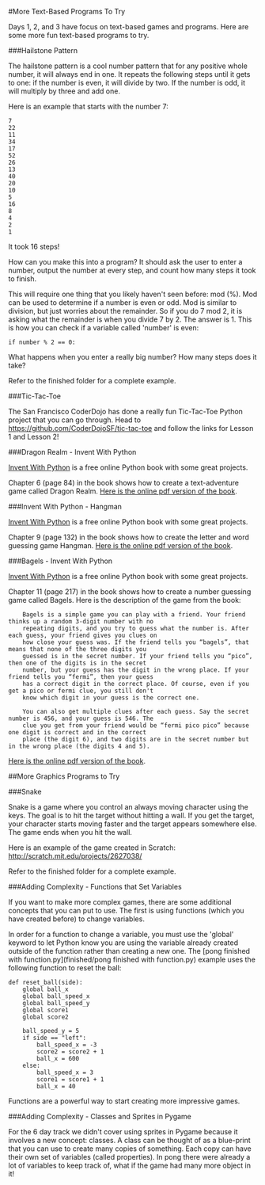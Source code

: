 #More Text-Based Programs To Try

Days 1, 2, and 3 have focus on text-based games and programs. Here are some more fun text-based programs to try. 

###Hailstone Pattern

The hailstone pattern is a cool number pattern that for any positive whole number, it will always end in one. It repeats the following steps until it gets to one: if the number is even, it will divide by two. If the number is odd, it will multiply by three and add one.

Here is an example that starts with the number 7:

    7
    22
    11
    34
    17
    52
    26
    13
    40
    20
    10
    5
    16
    8
    4
    2
    1
    
It took 16 steps!

How can you make this into a program? It should ask the user to enter a number, output the number at every step, and count how many steps it took to finish. 

This will require one thing that you likely haven't seen before: mod (%). Mod can be used to determine if a number is even or odd. Mod is similar to division, but just worries about the remainder. So if you do 7 mod 2, it is asking what the remainder is when you divide 7 by 2. The answer is 1. This is how you can check if a variable called 'number' is even:

    if number % 2 == 0:

What happens when you enter a really big number? How many steps does it take?

Refer to the finished folder for a complete example.

###Tic-Tac-Toe

The San Francisco CoderDojo has done a really fun Tic-Tac-Toe Python project that you can go through. Head to https://github.com/CoderDojoSF/tic-tac-toe and follow the links for Lesson 1 and Lesson 2!

###Dragon Realm - Invent With Python

[Invent With Python](http://inventwithpython.com/) is a free online Python book with some great projects.

Chapter 6 (page 84) in the book shows how to create a text-adventure game called Dragon Realm. [Here is the online pdf version of the book](http://inventwithpython.com/IYOCGwP_book1.pdf). 

###Invent With Python - Hangman

[Invent With Python](http://inventwithpython.com/) is a free online Python book with some great projects.

Chapter 9 (page 132) in the book shows how to create the letter and word guessing game Hangman. [Here is the online pdf version of the book](http://inventwithpython.com/IYOCGwP_book1.pdf). 


###Bagels - Invent With Python

[Invent With Python](http://inventwithpython.com/) is a free online Python book with some great projects.

Chapter 11 (page 217) in the book shows how to create a number guessing game called Bagels. Here is the description of the game from the book:

        Bagels is a simple game you can play with a friend. Your friend thinks up a random 3-digit number with no
        repeating digits, and you try to guess what the number is. After each guess, your friend gives you clues on 
        how close your guess was. If the friend tells you “bagels”, that means that none of the three digits you 
        guessed is in the secret number. If your friend tells you “pico”, then one of the digits is in the secret
        number, but your guess has the digit in the wrong place. If your friend tells you “fermi”, then your guess 
        has a correct digit in the correct place. Of course, even if you get a pico or fermi clue, you still don't 
        know which digit in your guess is the correct one.

        You can also get multiple clues after each guess. Say the secret number is 456, and your guess is 546. The 
        clue you get from your friend would be “fermi pico pico” because one digit is correct and in the correct 
        place (the digit 6), and two digits are in the secret number but in the wrong place (the digits 4 and 5). 

[Here is the online pdf version of the book](http://inventwithpython.com/IYOCGwP_book1.pdf). 



##More Graphics Programs to Try

###Snake

Snake is a game where you control an always moving character using the keys. The goal is to hit the target without hitting a wall. If you get the target, your character starts moving faster and the target appears somewhere else. The game ends when you hit the wall. 

Here is an example of the game created in Scratch: http://scratch.mit.edu/projects/2627038/

Refer to the finished folder for a complete example.

###Adding Complexity - Functions that Set Variables

If you want to make more complex games, there are some additional concepts that you can put to use. The first is using functions (which you have created before) to change variables. 

In order for a function to change a variable, you must use the 'global' keyword to let Python know you are using the variable already created outside of the function rather than creating a new one. The [pong finished with function.py](finished/pong finished with function.py) example uses the following function to reset the ball:

    def reset_ball(side):
        global ball_x
        global ball_speed_x
        global ball_speed_y
        global score1
        global score2
    
        ball_speed_y = 5
        if side == "left":
            ball_speed_x = -3
            score2 = score2 + 1
            ball_x = 600
        else:
            ball_speed_x = 3
            score1 = score1 + 1
            ball_x = 40

Functions are a powerful way to start creating more impressive games. 

###Adding Complexity - Classes and Sprites in Pygame

For the 6 day track we didn't cover using sprites in Pygame because it involves a new concept: classes. A class can be thought of as a blue-print that you can use to create many copies of something. Each copy can have their own set of variables (called properties). In pong there were already a lot of variables to keep track of, what if the game had many more object in it!

